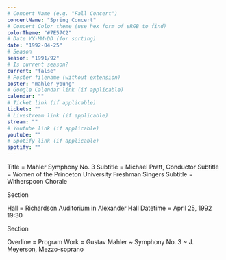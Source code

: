 ```yaml
---
# Concert Name (e.g. "Fall Concert")
concertName: "Spring Concert"
# Concert Color theme (use hex form of sRGB to find)
colorTheme: "#7E57C2"
# Date YY-MM-DD (for sorting)
date: "1992-04-25"
# Season
season: "1991/92"
# Is current season?
current: "false"
# Poster filename (without extension)
poster: "mahler-young"
# Google Calendar link (if applicable)
calendar: ""
# Ticket link (if applicable)
tickets: ""
# Livestream link (if applicable)
stream: ""
# Youtube link (if applicable)
youtube: ""
# Spotify link (if applicable)
spotify: ""
---
```

Title = Mahler Symphony No. 3
Subtitle = Michael Pratt, Conductor
Subtitle = Women of the Princeton University Freshman Singers
Subtitle = Witherspoon Chorale

Section

Hall = Richardson Auditorium in Alexander Hall
Datetime = April 25, 1992 19:30

Section

Overline = Program
Work = Gustav Mahler ~ Symphony No. 3 ~ J. Meyerson, Mezzo-soprano
